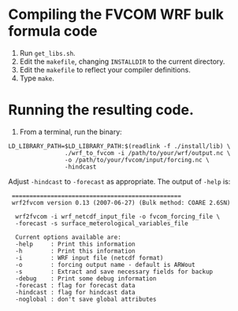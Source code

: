 # Compiling the FVCOM WRF bulk formula code

1. Run `get_libs.sh`.
2. Edit the `makefile`, changing `INSTALLDIR` to the current directory.
3. Edit the `makefile` to reflect your compiler definitions.
4. Type `make`.

# Running the resulting code.

1. From a terminal, run the binary:

```
LD_LIBRARY_PATH=$LD_LIBRARY_PATH:$(readlink -f ./install/lib) \
                ./wrf_to_fvcom -i /path/to/your/wrf/output.nc \
                -o /path/to/your/fvcom/input/forcing.nc \
                -hindcast
```

Adjust `-hindcast` to `-forecast` as appropriate. The output of `-help` is:

```
 ================================================
 wrf2fvcom version 0.13 (2007-06-27) (Bulk method: COARE 2.6SN)

  wrf2fvcom -i wrf_netcdf_input_file -o fvcom_forcing_file \
  -forecast -s surface_meterological_variables_file

  Current options available are:
  -help     : Print this information
  -h        : Print this information
  -i        : WRF input file (netcdf format)
  -o        : forcing output name - default is ARWout
  -s        : Extract and save necessary fields for backup
  -debug    : Print some debug information
  -forecast : flag for forecast data
  -hindcast : flag for hindcast data
  -noglobal : don't save global attributes
```
